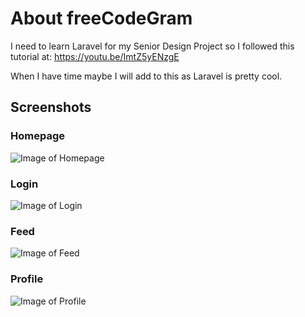 # About freeCodeGram

I need to learn Laravel for my Senior Design Project so I followed this tutorial at: https://youtu.be/ImtZ5yENzgE


When I have time maybe I will add to this as Laravel is pretty cool.


## Screenshots

### Homepage
![Image of Homepage](https://i.imgur.com/N0LQB92.png)

### Login
![Image of Login](https://i.imgur.com/7iWYUQt.png)

### Feed
![Image of Feed](https://i.imgur.com/iqTuA7I.png)

### Profile
![Image of Profile](https://i.imgur.com/2JYjfu7.png)


